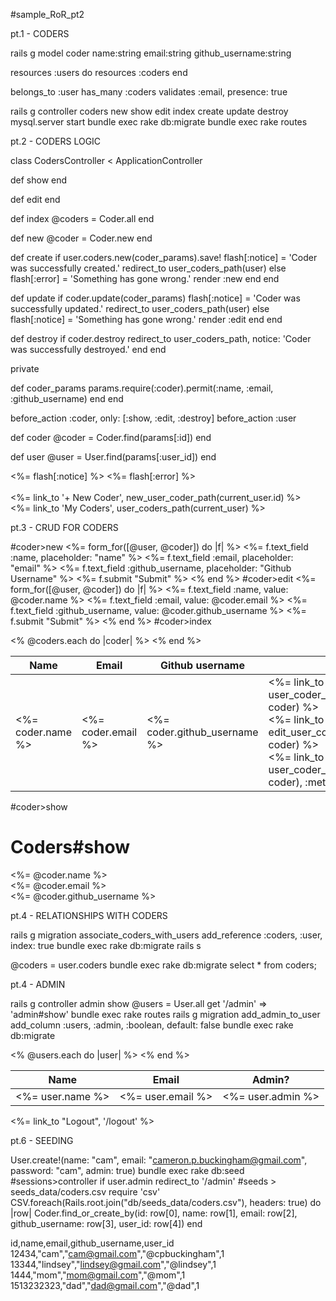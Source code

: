 #sample_RoR_pt2

pt.1 - CODERS

rails g model coder name:string email:string github_username:string

resources :users do
resources :coders
end

belongs_to :user
has_many :coders
validates :email, presence: true


rails g controller coders new show edit index create update destroy
mysql.server start
bundle exec rake db:migrate
bundle exec rake routes

pt.2 - CODERS LOGIC

class CodersController < ApplicationController

  def show
  end

  def edit
  end

  def index
    @coders = Coder.all
  end

  def new
    @coder = Coder.new
  end

  def create
    if user.coders.new(coder_params).save!
      flash[:notice] = 'Coder was successfully created.'
      redirect_to user_coders_path(user)
    else
      flash[:error] = 'Something has gone wrong.'
      render :new
    end
  end

  def update
    if coder.update(coder_params)
      flash[:notice] = 'Coder was successfully updated.'
      redirect_to user_coders_path(user)
    else
      flash[:notice] = 'Something has gone wrong.'
      render :edit
    end
  end

  def destroy
    if coder.destroy
      redirect_to user_coders_path, notice: 'Coder was successfully destroyed.'
    end
  end

  private

  def coder_params
    params.require(:coder).permit(:name, :email, :github_username)
  end
end

before_action :coder, only: [:show, :edit, :destroy]
before_action :user

  def coder
    @coder = Coder.find(params[:id])
  end

  def user
    @user = User.find(params[:user_id])
  end

<div>
  <%= flash[:notice] %>
  <%= flash[:error] %>
</div>

<br>
<%= link_to '+  New Coder', new_user_coder_path(current_user.id) %>
<br>
<%= link_to 'My Coders', user_coders_path(current_user) %>


pt.3 - CRUD FOR CODERS

#coder>new
<%= form_for([@user, @coder]) do |f| %>
  <%= f.text_field :name, placeholder: "name" %>
  <%= f.text_field :email, placeholder: "email" %>
  <%= f.text_field :github_username, placeholder: "Github Username" %>
  <%= f.submit "Submit" %>
<% end %>
#coder>edit
<%= form_for([@user, @coder]) do |f| %>
  <%= f.text_field :name, value: @coder.name %>
  <%= f.text_field :email, value: @coder.email %>
  <%= f.text_field :github_username, value: @coder.github_username %>
  <%= f.submit "Submit" %>
<% end %>
#coder>index
<table>
 <thead>
   <tr>
     <th>Name</th>
     <th>Email</th>
     <th>Github username</th>
     <th>Edit</th>
   </tr>
 </thead>

 <tbody>
   <% @coders.each do |coder| %>
     <tr>
       <td><%= coder.name %></td>
       <td><%= coder.email %></td>
       <td><%= coder.github_username %></td>
       <td><%= link_to 'Show', user_coder_path(current_user.id, coder) %><br>
           <%= link_to 'Edit', edit_user_coder_path(current_user.id, coder) %><br>
           <%= link_to 'Delete', user_coder_path(current_user.id, coder), :method => :delete %><br>
     </tr>
   <% end %>
 </tbody>
</table>
#coder>show
<h1>Coders#show</h1>
<%= @coder.name %>
<br>
<%= @coder.email %>
<br>
<%= @coder.github_username %>

pt.4 - RELATIONSHIPS WITH CODERS

rails g migration associate_coders_with_users
add_reference :coders, :user, index: true
bundle exec rake db:migrate
rails s

@coders = user.coders
bundle exec rake db:migrate
select * from coders;

pt.4 - ADMIN

rails g controller admin show
@users = User.all
get '/admin' => 'admin#show'
bundle exec rake routes
rails g migration add_admin_to_user
add_column :users, :admin, :boolean, default: false
bundle exec rake db:migrate

<table>
 <thead>
   <tr>
     <th>Name</th>
     <th>Email</th>
     <th>Admin?</th>
   </tr>
 </thead>

 <tbody>
   <% @users.each do |user| %>
     <tr>
       <td><%= user.name %></td>
       <td><%= user.email %></td>
       <td><%= user.admin %></td>
     </tr>
   <% end %>
 </tbody>
</table>
<%= link_to "Logout", '/logout' %>

pt.6 - SEEDING

User.create!(name: "cam", email: "cameron.p.buckingham@gmail.com", password: "cam", admin: true)
bundle exec rake db:seed
#sessions>controller
if user.admin
  redirect_to '/admin'
#seeds > seeds_data/coders.csv
require 'csv'
CSV.foreach(Rails.root.join("db/seeds_data/coders.csv"), headers: true) do |row|
  Coder.find_or_create_by(id: row[0], name: row[1], email: row[2], github_username: row[3], user_id: row[4])
end

  id,name,email,github_username,user_id
  12434,"cam","cam@gmail.com","@cpbuckingham",1
  13344,"lindsey","lindsey@gmail.com","@lindsey",1
  1444,"mom","mom@gmail.com","@mom",1
  1513232323,"dad","dad@gmail.com","@dad",1
